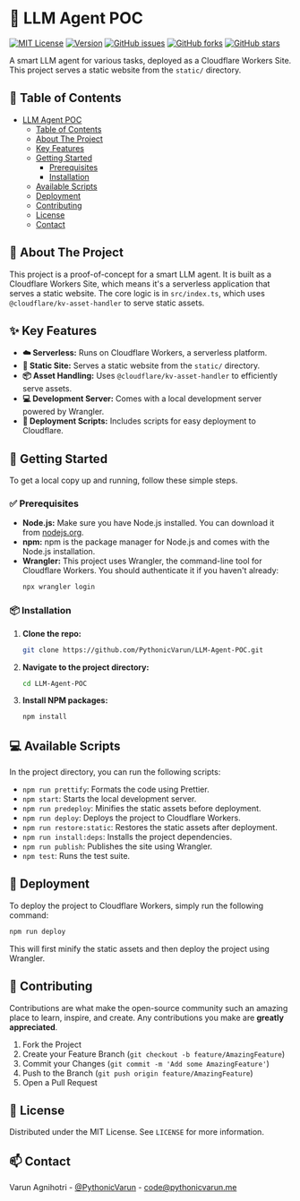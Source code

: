 # 🤖 LLM Agent POC

[![MIT License](https://img.shields.io/badge/License-MIT-green.svg)](https://choosealicense.com/licenses/mit/)
[![Version](https://img.shields.io/badge/version-0.1.0-blue.svg)](https://github.com/PythonicVarun/LLM-Agent-POC)
[![GitHub issues](https://img.shields.io/github/issues/PythonicVarun/LLM-Agent-POC)](https://github.com/PythonicVarun/LLM-Agent-POC/issues)
[![GitHub forks](https://img.shields.io/github/forks/PythonicVarun/LLM-Agent-POC)](https://github.com/PythonicVarun/LLM-Agent-POC/network)
[![GitHub stars](https://img.shields.io/github/stars/PythonicVarun/LLM-Agent-POC)](https://github.com/PythonicVarun/LLM-Agent-POC/stargazers)

A smart LLM agent for various tasks, deployed as a Cloudflare Workers Site. This project serves a static website from the `static/` directory.

## 📜 Table of Contents

- [LLM Agent POC](#-llm-agent-poc)
    - [Table of Contents](#-table-of-contents)
    - [About The Project](#-about-the-project)
    - [Key Features](#-key-features)
    - [Getting Started](#-getting-started)
        - [Prerequisites](#-prerequisites)
        - [Installation](#-installation)
    - [Available Scripts](#-available-scripts)
    - [Deployment](#-deployment)
    - [Contributing](#-contributing)
    - [License](#-license)
    - [Contact](#-contact)

## 🧐 About The Project

This project is a proof-of-concept for a smart LLM agent. It is built as a Cloudflare Workers Site, which means it's a serverless application that serves a static website. The core logic is in `src/index.ts`, which uses `@cloudflare/kv-asset-handler` to serve static assets.

## ✨ Key Features

- **☁️ Serverless:** Runs on Cloudflare Workers, a serverless platform.
- **📄 Static Site:** Serves a static website from the `static/` directory.
- **📦 Asset Handling:** Uses `@cloudflare/kv-asset-handler` to efficiently serve assets.
- **💻 Development Server:** Comes with a local development server powered by Wrangler.
- **🚀 Deployment Scripts:** Includes scripts for easy deployment to Cloudflare.

## 🚀 Getting Started

To get a local copy up and running, follow these simple steps.

### ✅ Prerequisites

- **Node.js:** Make sure you have Node.js installed. You can download it from [nodejs.org](https://nodejs.org/).
- **npm:** npm is the package manager for Node.js and comes with the Node.js installation.
- **Wrangler:** This project uses Wrangler, the command-line tool for Cloudflare Workers. You should authenticate it if you haven't already:
    ```sh
    npx wrangler login
    ```

### 📦 Installation

1.  **Clone the repo:**
    ```sh
    git clone https://github.com/PythonicVarun/LLM-Agent-POC.git
    ```
2.  **Navigate to the project directory:**
    ```sh
    cd LLM-Agent-POC
    ```
3.  **Install NPM packages:**
    ```sh
    npm install
    ```

## 💻 Available Scripts

In the project directory, you can run the following scripts:

- `npm run prettify`: Formats the code using Prettier.
- `npm start`: Starts the local development server.
- `npm run predeploy`: Minifies the static assets before deployment.
- `npm run deploy`: Deploys the project to Cloudflare Workers.
- `npm run restore:static`: Restores the static assets after deployment.
- `npm run install:deps`: Installs the project dependencies.
- `npm run publish`: Publishes the site using Wrangler.
- `npm test`: Runs the test suite.

## 🚀 Deployment

To deploy the project to Cloudflare Workers, simply run the following command:

```sh
npm run deploy
```

This will first minify the static assets and then deploy the project using Wrangler.

## 🙏 Contributing

Contributions are what make the open-source community such an amazing place to learn, inspire, and create. Any contributions you make are **greatly appreciated**.

1.  Fork the Project
2.  Create your Feature Branch (`git checkout -b feature/AmazingFeature`)
3.  Commit your Changes (`git commit -m 'Add some AmazingFeature'`)
4.  Push to the Branch (`git push origin feature/AmazingFeature`)
5.  Open a Pull Request

## 📄 License

Distributed under the MIT License. See `LICENSE` for more information.

## 📫 Contact

Varun Agnihotri - [@PythonicVarun](https://twitter.com/@PythonicVarun) - code@pythonicvarun.me
